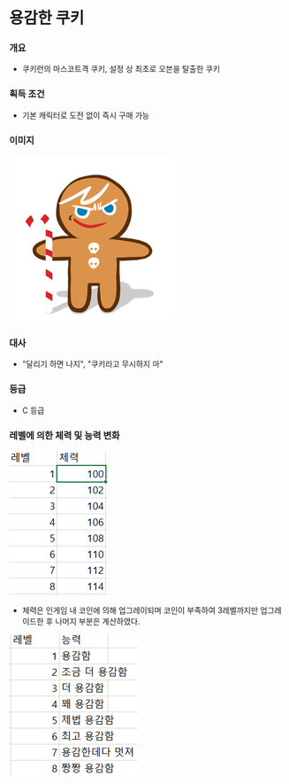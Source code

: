 # 용감한 쿠키
### 개요
- 쿠키런의 마스코트격 쿠키, 설정 상 최초로 오븐을 탈출한 쿠키
### 획득 조건
-  기본 캐릭터로 도전 없이 즉시 구매 가능
### 이미지
![이미지](./view-1.png)
### 대사
- "달리기 하면 나지", "쿠키라고 무시하지 마"
### 등급
- C 등급
### 레벨에 의한 체력 및 능력 변화
![체력표](./view-2.png)
- 체력은 인게임 내 코인에 의해 업그레이되며 코인이 부족하여 3레벨까지만 업그레이드한 후 나머지 부분은 계산하였다.  

![능력표](./view-3.png)
